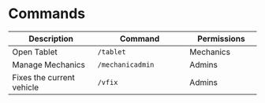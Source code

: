 # Commands

<table data-full-width="true"><thead><tr><th width="524.3333333333333">Description</th><th width="479.20000000000005">Command</th><th width="303">Permissions</th></tr></thead><tbody><tr><td>Open Tablet</td><td><code>/tablet</code></td><td>Mechanics</td></tr><tr><td>Manage Mechanics</td><td><code>/mechanicadmin</code></td><td>Admins</td></tr><tr><td>Fixes the current vehicle</td><td><code>/vfix</code></td><td>Admins</td></tr></tbody></table>
